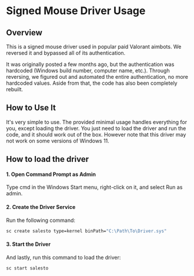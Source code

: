 Signed Mouse Driver Usage
=================

Overview
---
This is a signed mouse driver used in popular paid Valorant aimbots. We reversed it and bypassed all of its authentication.

It was originally posted a few months ago, but the authentication was hardcoded (Windows build number, computer name, etc.). Through reversing, we figured out and automated the entire authentication, no more hardcoded values. Aside from that, the code has also been completely rebuilt.

How to Use It
---
It's very simple to use. The provided minimal usage handles everything for you, except loading the driver. You just need to load the driver and run the code, and it should work out of the box. However note that this driver may not work on some versions of Windows 11.

How to load the driver
---
  #### 1. Open Command Prompt as Admin 
  Type cmd in the Windows Start menu, right-click on it, and select Run as admin.

  #### 2. Create the Driver Service
  Run the following command:

```cmd
sc create salesto type=kernel binPath="C:\Path\To\Driver.sys"
```

#### 3. Start the Driver
And lastly, run this command to load the driver:

```cmd
sc start salesto
```
